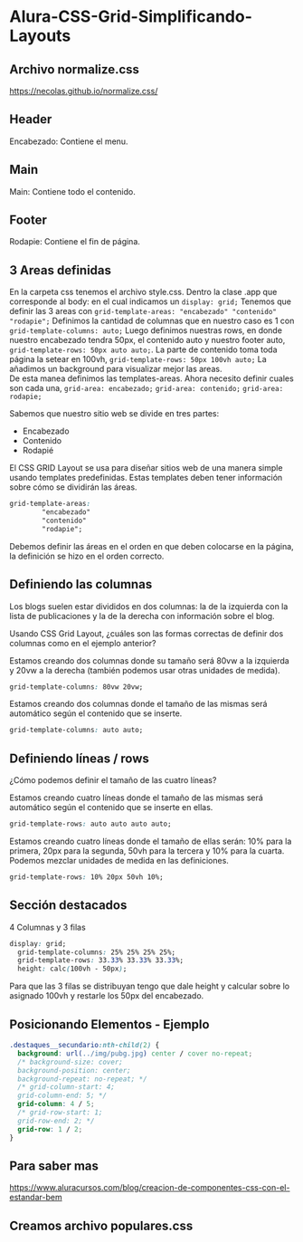 # Alura-CSS-Grid-Simplificando-Layouts

## Archivo normalize.css

<https://necolas.github.io/normalize.css/>

## Header

Encabezado: Contiene el menu.

## Main

Main: Contiene todo el contenido.

## Footer

Rodapie: Contiene el fin de página.

## 3 Areas definidas

En la carpeta css tenemos el archivo style.css. Dentro la clase .app que corresponde al body: en el cual indicamos un ``display: grid;``
Tenemos que definir las 3 areas con ``grid-template-areas: "encabezado" "contenido" "rodapie";``
Definimos la cantidad de columnas que en nuestro caso es 1 con ``grid-template-columns: auto;``
Luego definimos nuestras rows, en donde nuestro encabezado tendra 50px, el contenido auto y nuestro footer auto, ``grid-template-rows: 50px auto auto;``. La parte de contenido toma toda página la setear en 100vh, ``grid-template-rows: 50px 100vh auto;``
La añadimos un background para visualizar mejor las areas.  
De esta manea definimos las templates-areas.
Ahora necesito definir cuales son cada una, ``grid-area: encabezado;`` ``grid-area: contenido;`` ``grid-area: rodapie;``  

Sabemos que nuestro sitio web se divide en tres partes:

* Encabezado
* Contenido
* Rodapié  

El CSS GRID Layout se usa para diseñar sitios web de una manera simple usando templates predefinidas. Estas templates deben tener información sobre cómo se dividirán las áreas.

```css
grid-template-areas:
        "encabezado"
        "contenido"
        "rodapie";
```  

Debemos definir las áreas en el orden en que deben colocarse en la página, la definición se hizo en el orden correcto.  

## Definiendo las columnas  

Los blogs suelen estar divididos en dos columnas: la de la izquierda con la lista de publicaciones y la de la derecha con información sobre el blog.

Usando CSS Grid Layout, ¿cuáles son las formas correctas de definir dos columnas como en el ejemplo anterior?  

Estamos creando dos columnas donde su tamaño será 80vw a la izquierda y 20vw a la derecha (también podemos usar otras unidades de medida).

```css
grid-template-columns: 80vw 20vw;
```

Estamos creando dos columnas donde el tamaño de las mismas será automático según el contenido que se inserte.

```css
grid-template-columns: auto auto;
```

## Definiendo líneas / rows

¿Cómo podemos definir el tamaño de las cuatro líneas?  

Estamos creando cuatro líneas donde el tamaño de las mismas será automático según el contenido que se inserte en ellas.

```css
grid-template-rows: auto auto auto auto;
```

Estamos creando cuatro líneas donde el tamaño de ellas serán: 10% para la primera, 20px para la segunda, 50vh para la tercera y 10% para la cuarta. Podemos mezclar unidades de medida en las definiciones.

```css
grid-template-rows: 10% 20px 50vh 10%;
```  

## Sección destacados

4 Columnas y 3 filas

```css
display: grid;
  grid-template-columns: 25% 25% 25% 25%;
  grid-template-rows: 33.33% 33.33% 33.33%;
  height: calc(100vh - 50px);
```

Para que las 3 filas se distribuyan tengo que dale height y calcular sobre lo asignado 100vh y restarle los 50px del encabezado.

## Posicionando Elementos - Ejemplo

```css
.destaques__secundario:nth-child(2) {
  background: url(../img/pubg.jpg) center / cover no-repeat;
  /* background-size: cover;
  background-position: center;
  background-repeat: no-repeat; */
  /* grid-column-start: 4;
  grid-column-end: 5; */
  grid-column: 4 / 5;
  /* grid-row-start: 1;
  grid-row-end: 2; */
  grid-row: 1 / 2;
}
```

## Para saber mas

<https://www.aluracursos.com/blog/creacion-de-componentes-css-con-el-estandar-bem>

## Creamos archivo populares.css
